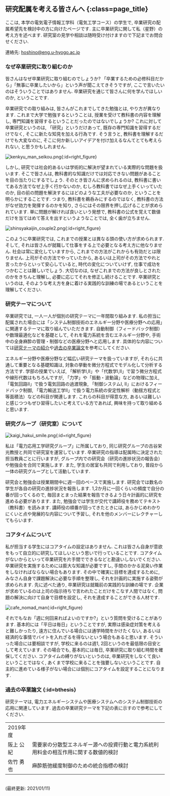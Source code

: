 ## 研究配属を考える皆さんへ {:class=page_title}

ここは, 本学の電気電子情報工学科（電気工学コース）の学生で, 卒業研究の配属希望先を検討中の方に向けたページです. 
主に卒業研究に関して私（星野）の考え方を述べます. 
研究室の見学や相談は随時受け付けますので下記までお問合せください.  

連絡先: [hoshino@eng.u-hyogo.ac.jp](mailto:hoshino@eng.u-hyogo.ac.jp)


### なぜ卒業研究に取り組むのか

皆さんはなぜ卒業研究に取り組むのでしょうか?
「卒業するための必修科目だから」「無事に卒業したいから」という声が聞こえてきそうですが, ここで言いたいのはそういうことではありません. 卒業研究を通じて皆さんに何を学んでほしいのか, ということです. 

<!-- ![study_daigakusei_man.png](/img/message/study_daigakusei_man.png){:id=right_figure} -->

卒業研究での取り組みは, 皆さんがこれまでしてきた勉強とは, やり方が異なります. 
これまで大学で勉強するということは, 授業を受けて教科書の内容を理解し, 専門知識を習得するということだったのではないでしょうか?
これに対して卒業研究というのは, 「研究」というだけあって, 既存の専門知識を習得するだけでなく, そこに新たな知見を加える行為です.
そう言うと, 教科書を理解するだけでも大変なのに, そこに何か新しいアイデアを付け加えるなんてとても考えられない, と思うかもしれません. 

![kenkyu_man_seikou.png](/img/message/kenkyu_man_seikou.png){:id=right_figure}

しかし, 研究では社会的あるいは学術的に解決が望まれている実際的な問題を扱います. 
そこで皆さんは, 教科書的な知識だけでは対応できない問題があることを目の当たりにするでしょう.
そのとき皆さんに求められるのは, 教科書に書いてある方法でなぜ上手く行かないのか, むしろ教科書ではなぜ上手くいっていたのか, 目の前の問題を解決するにはどのような工夫が必要なのか, ということを明らかにすることです.
つまり, 教科書を鵜呑みにするのではなく, 教科書の方法がなぜ効力を発揮するのかを知り, さらにはその限界を押し広げることが求められています.
単に問題が解ければ良いという発想で, 教科書の公式を覚えて数値だけを当てはめて答えを出すというようなことでは, 全く歯が立ちません. 

![shinsyakaijin_couple2.png](/img/message/shinsyakaijin_couple2.png){:id=right_figure}


このように卒業研究では, これまでの授業とは異なる頭の使い方が求められます.
そして, それは皆さんが就職して仕事をする上で必要となる考え方に他なりません. 
社会は常に変化していますから, これまでの方法がこれからも有効だとは限りません.
上司がその方法でやっていたから, あるいは上司がその方法でやれと言ったからといって安心していると, 時代の変化についていけず, 仕事で成功をつかむことは難しいでしょう.
大切なのは, なぜこれまでの方法が良しとされたのかをきちんと理解し, 必要に応じてそれを修正し続けることです.
卒業研究というのは, そのような考え方を身に着ける実践的な訓練の場であるということを理解してください. 


### 研究テーマについて

卒業研究では, 一人一人が個別の研究テーマに一年間取り組みます. 
私の担当に配属された場合には「システム制御技術のエネルギー分野や医療分野への応用」に関連するテーマに取り組んでいただきます.
自動制御（フィードバック制御）や数理最適化などを基礎として, それを電力系統を含むエネルギー分野や, 手術中の全身麻酔の管理・制御などの医療分野へと応用します. 
具体的な内容については[研究テーマの紹介](/research)や[過去の卒業論文](#bthesis)を参考にしてください.

エネルギー分野や医療分野など幅広い研究テーマを扱っていますが, それらに共通して重要となる基礎知識は, 対象の挙動を微分方程式でモデル化して分析する方法です. 
学部の授業でいえば, 「解析学I,II」や「代数学I,II」で習う微分方程式や線形代数はもちろんですが, 「力学」や「振動・波動論」などの物理に加え, 「電気回路II」で扱う電気回路の過渡現象, 「制御システムI, II」におけるフィードバック制御, 「電力輸送工学II」で扱う電力系統の安定性解析（動揺方程式と等面積法）などの科目が関連します.
これらの科目が得意な方, あるいは難しいと感じつつもぜひ習得したいと考えている方であれば, 興味を持って取り組めると思います. 


### 研究グループ（研究室）について

![kaigi_hakui_smile.png](/img/message/kaigi_hakui_smile.png){:id=right_figure}

私は「電力応用工学研究グループ」に所属しており, 同じ研究グループの古谷栄光教授と共同で研究室を運営しています.
卒業研究の指導は配属時に決定された担当教員ごとに行いますが, グループ内での研究会（研究の進捗状況の報告会）や勉強会を合同で実施します.
また, 学生の居室も共同で利用しており, 普段から一体の研究グループとして活動しています.

研究会と勉強会は授業期間中に週一回のペースで実施します.
研究会では数名の学生が各自の研究の進捗状況を報告します. 
1,2か月に一回くらいの頻度で自分の番が回ってくるので, 毎回まとまった結果を報告できるよう日々計画的に研究を進める必要があります. 
また, 勉強会では学生が交代で講師役を務めてテキスト（教科書）を読みます.
講師役の順番が回ってきたときには, あらかじめわかりにくいと点や発展的な内容について予習し, それを他のメンバーにレクチャーしてもらいます.


### コアタイムについて

私が担当する学生にはコアタイムの設定はありません.
これは皆さん自身が意欲をもって自立的に研究してほしいという思いで行っていることです.
コアタイムがないからといって卒業研究を片手間でできるなどと勘違いしないでください. 
卒業研究を実施するためには膨大な知識が必要ですし, 手間のかかる泥臭い作業をしなければならない場合もあります.
その中で確実に目標を達成するために, みなさん自身で課題解決に必要な手順を整理し, それを計画的に実施する姿勢が求められます.
先に述べた通り, 卒業研究は就職前の実践的な訓練の場です.
企業が求めているのは上司の指示待ちで言われたことだけをこなす人間ではなく, 問題の解決に向けて自身で目標を設定し, それを達成することができる人材です. 

![cafe_nomad_man](/img/message/cafe_nomad_man.png){:id=right_figure}

それでもなお「週に何回来ればよいのですか?」という質問を受けることがあります.
基本的には「平日は毎日」ということですが, 実際は感染症対策を考えると難しかったり, 遠方に住んでいる場合には通学時間をかけたくない, あるいは経済的な事情でバイトを入れざるを得ないという場合もあると思います. 
そういった場合には要相談ですが, 学校に来るのは週1, 2回というのを最低限の目安として考えています.
その場合でも, 基本的には毎日, 卒業研究に取り組む時間を確保してください. 
コアタイムの縛りがないというのは, 卒業研究をしなくて良いということではなく, あくまで学校に来ることを強要しないということです.
自主的に進めている様子がない場合には個別にコアタイムを設定することになります. 


### 過去の卒業論文 {:id=bthesis}

研究テーマは, 電力エネルギーシステムや医療システムへのシステム制御技術の応用に関連しています. 
過去の卒業研究テーマを下記の表に示すので参考にしてください. 

<table class="table_line">
  <tr>
    <td class="table_left">2019年度</td>
  </tr>
  <tr>
    <td class="table_left">阪上 公紀</td>
    <td class="table_right">需要家の分散型エネルギー源への投資行動と電力系統利用料金の相互作用に関する数値的検討</td>
  </tr>
  <tr>
    <td class="table_left">佐竹 勇也</td>
    <td class="table_right">麻酔筋弛緩度制御のための統合指標の検討</td>
  </tr> 
</table>

<br>
(最終更新: 2021/01/11)
